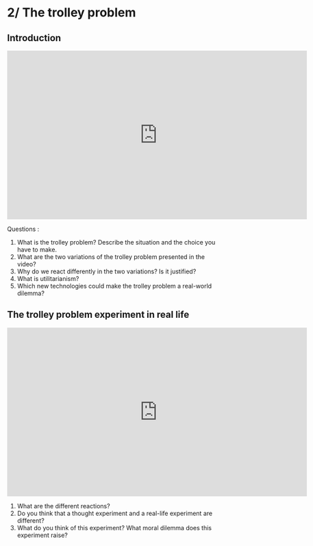 # 2/ The trolley problem

## Introduction 

<iframe src="https://ladigitale.dev/digiplay/inc/video.php?videoId=yg16u_bzjPE&vignette=https://i.ytimg.com/vi/yg16u_bzjPE/hqdefault.jpg&debut=0&fin=296&largeur=200&hauteur=113" allowfullscreen frameborder="0" width="700" height="394"></iframe>

Questions : 
1. What is the trolley problem? Describe the situation and the choice you have to make.
2. What are the two variations of the trolley problem presented in the video?
3. Why do we react differently in the two variations? Is it justified?
4. What is utilitarianism?
5. Which new technologies could make the trolley problem a real-world dilemma?

## The trolley problem experiment in real life

<iframe src="https://ladigitale.dev/digiplay/inc/video.php?videoId=1sl5KJ69qiA&vignette=https://i.ytimg.com/vi/1sl5KJ69qiA/hqdefault.jpg&debut=752&fin=1777&largeur=200&hauteur=113" allowfullscreen frameborder="0" width="700" height="394"></iframe>

1. What are the different reactions?
2. Do you think that a thought experiment and a real-life experiment are different?
3. What do you think of this experiment? What moral dilemma does this experiment raise?

<!-- ## Autonomous cars

https://www.brookings.edu/research/the-folly-of-trolleys-ethical-challenges-and-autonomous-vehicles/
 -->
